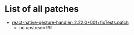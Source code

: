# List of all patches

- [react-native-gesture-handler+2.22.0+001+fixTests.patch](react-native-gesture-handler+2.22.0+001+fixTests.patch)
    - no upstream PR
